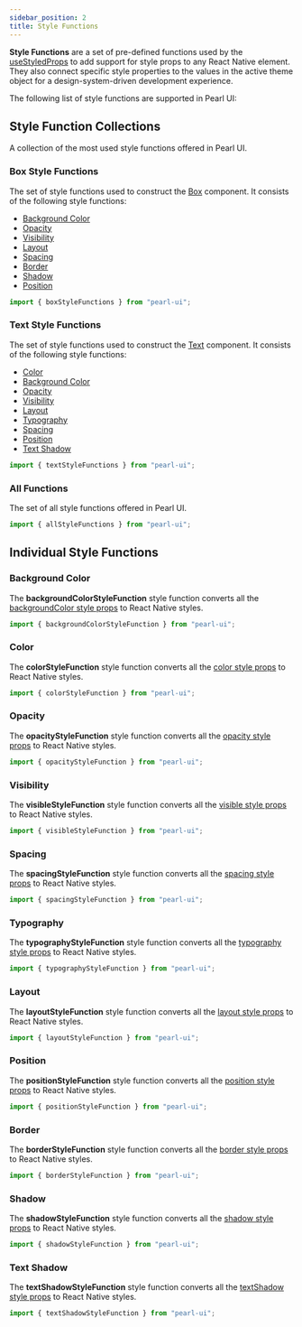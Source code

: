 ```yaml
---
sidebar_position: 2
title: Style Functions
---
```


**Style Functions** are a set of pre-defined functions used by the [useStyledProps](../hooks/useStyledProps) to add support for style props to any React Native element. They also connect specific style properties to the values in the active theme object for a design-system-driven development experience.

The following list of style functions are supported in Pearl UI:

## Style Function Collections

A collection of the most used style functions offered in Pearl UI.

### Box Style Functions

The set of style functions used to construct the [Box](../components/layout/Box) component. It consists of the following style functions:

- [Background Color](#background-color)
- [Opacity](#opacity)
- [Visibility](#visibility)
- [Layout](#layout)
- [Spacing](#spacing)
- [Border](#border)
- [Shadow](#shadow)
- [Position](#position)

```js
import { boxStyleFunctions } from "pearl-ui";
```

### Text Style Functions

The set of style functions used to construct the [Text](../components/typography/Text) component. It consists of the following style functions:

- [Color](#color)
- [Background Color](#background-color)
- [Opacity](#opacity)
- [Visibility](#visibility)
- [Layout](#layout)
- [Typography](#typography)
- [Spacing](#spacing)
- [Position](#position)
- [Text Shadow](#text-shadow)

```js
import { textStyleFunctions } from "pearl-ui";
```

### All Functions

The set of all style functions offered in Pearl UI.

```js
import { allStyleFunctions } from "pearl-ui";
```

## Individual Style Functions

### Background Color

The **backgroundColorStyleFunction** style function converts all the [backgroundColor style props](../core-features/style-props#color-and-background-color) to React Native styles.

```js
import { backgroundColorStyleFunction } from "pearl-ui";
```

### Color

The **colorStyleFunction** style function converts all the [color style props](../core-features/style-props#color-and-background-color) to React Native styles.

```js
import { colorStyleFunction } from "pearl-ui";
```

### Opacity

The **opacityStyleFunction** style function converts all the [opacity style props](../core-features/style-props#opacity-and-visibility) to React Native styles.

```js
import { opacityStyleFunction } from "pearl-ui";
```

### Visibility

The **visibleStyleFunction** style function converts all the [visible style props](../core-features/style-props#opacity-and-visibility) to React Native styles.

```js
import { visibleStyleFunction } from "pearl-ui";
```

### Spacing

The **spacingStyleFunction** style function converts all the [spacing style props](../core-features/style-props#margin-and-padding) to React Native styles.

```js
import { spacingStyleFunction } from "pearl-ui";
```

### Typography

The **typographyStyleFunction** style function converts all the [typography style props](../core-features/style-props#typography) to React Native styles.

```js
import { typographyStyleFunction } from "pearl-ui";
```

### Layout

The **layoutStyleFunction** style function converts all the [layout style props](../core-features/style-props#layout) to React Native styles.

```js
import { layoutStyleFunction } from "pearl-ui";
```

### Position

The **positionStyleFunction** style function converts all the [position style props](../core-features/style-props#position) to React Native styles.

```js
import { positionStyleFunction } from "pearl-ui";
```

### Border

The **borderStyleFunction** style function converts all the [border style props](../core-features/style-props#border) to React Native styles.

```js
import { borderStyleFunction } from "pearl-ui";
```

### Shadow

The **shadowStyleFunction** style function converts all the [shadow style props](../core-features/style-props#shadow) to React Native styles.

```js
import { shadowStyleFunction } from "pearl-ui";
```

### Text Shadow

The **textShadowStyleFunction** style function converts all the [textShadow style props](../core-features/style-props#textShadow) to React Native styles.

```js
import { textShadowStyleFunction } from "pearl-ui";
```

